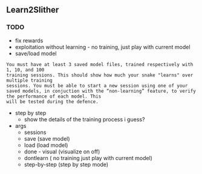 ## Learn2Slither

### TODO
- fix rewards
- exploitation without learning - no training, just play with current model
- save/load model
```
You must have at least 3 saved model files, trained respectively with 1, 10, and 100
training sessions. This should show how much your snake "learns" over multiple training
sessions. You must be able to start a new session using one of your saved models, in conjuction with the “non-learning” feature, to verify the performance of each model. This
will be tested during the defence.
```
- step by step
    - show the details of the training process i guess?
- args
    - sessions
    - save (save model)
    - load (load model)
    - done - visual (visualize on off)
    - dontlearn ( no training just play with current model)
    - step-by-step (step by step mode)

